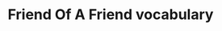 ---
schema: default
title: Friend Of  A Friend vocabulary
notes: >-
  FOAF is a project devoted to linking people and information using the Web.
  Regardless of whether information is in people's heads, in physical or digital
  documents, or in the form of factual data, it can be linked. @en
organization: DataScientia Foundation
resources:
  - name: FOAD.UAN.owl
    url: >-
      http://git.knowdive.disi.unitn.it:8080/knowledge/LiveKnowledge/SREP/social_network/raw/master/FOAF.UAN.owl
    format: owl
    description: >-
      FOAF is a project devoted to linking people and information using the Web.
      Regardless of whether information is in people's heads, in physical or
      digital documents, or in the form of factual data, it can be linked. @en
    license: ''
    status: Active
    byteSize: '37.428'
    issued: '2014-01-14'
    language: ''
    modified: '17 December 2020, 01:29 (UTC+01:00)'
    OntologyEngineeringTool: Protégé
    ontologyLanguage: owl
    ontologySyntax: rdf
    example: ''
    ReferenceLKRepository: SREP
    referenceOntology: ''
    referenceDatasets: ''
distribution: foaf-owl
keyword: People
publisher: Dan Brickley
theme: Upper Level
versionNotes: No updates since 2014
landingPage: 'http://www.foaf-project.org/'
accessRigths: Public
creator: 'Libbly Miller, Dan Brickley'
hasVersion: Unknown
isVersionOf: Unknown
issued: '2014-01-14'
modified: '17 December 2020, 01:33 (UTC+01:00)'
language: ''
provenance: >-
  "(2013-06-04) Bernard Vatant: From the specification : ""FOAF has been
  evolving gradually since its creation in mid-2000. There is now a stable core
  of classes and properties that will not be changed, beyond modest adjustments
  to their documentation to track implementation feedback and emerging best
  practices."" (2014-12-16) Bernard Vatant: Annual review OK (2014-01-15)
  Bernard Vatant: Looking forward for v1.0 :) (2015-12-16) Ghislain Atemezing:
  Annual review OK (2019-10-17) Ghislain Atemezing: No updates since 2014
  Provenance from: LOV"
page: 'http://xmlns.com/foaf/0.1/'
wasGeneratedBy: ''
versionInfo: version 0.99
formalityLevel: Teleontology
OntologyEngineeringMethodology: ''
acronym: foaf
CompetencyQuestion: ''
preferredNamespacePrefix: foaf
toDoList: To completely annotate.
namespacesGenerated: ''
namespacesReused: ''
datasetLevel: Knowledge level (L3-4)
spatialExtent: Unknown
temporalExtent: Unknown
---